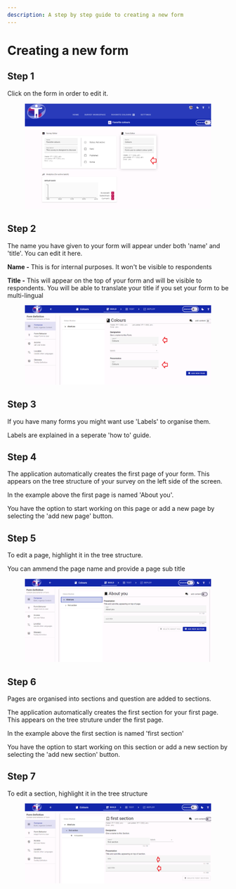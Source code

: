 ```yaml
---
description: A step by step guide to creating a new form
---
```


# Creating a new form

## Step 1

Click on the form in order to edit it.

<figure><img src="../../.gitbook/assets/image (4).png" alt=""><figcaption></figcaption></figure>

## Step 2

The name you have given to your form will appear under both 'name' and 'title'.  You can edit it here.

&#x20;**Name -** This is for internal purposes.  It won't be visible to respondents

**Title -** This will appear on the top of your form and will be visible to respondents.  You will be able to translate your title if you set your form to be multi-lingual

<figure><img src="../../.gitbook/assets/image (13).png" alt=""><figcaption></figcaption></figure>

## Step 3

If you have many forms you might want use 'Labels' to organise them. &#x20;

Labels are explained in a seperate 'how to' guide.

## Step 4

The application automatically creates the first page of your form.  This appears on the tree structure of your survey on the left side of the screen. &#x20;

In the example above the first page is named 'About you'.

You have the option to start working on this page or add a new page by selecting the 'add new page' button.

## Step 5

To edit a page, highlight it in the tree structure.

You can ammend the page name and provide a page sub title

<figure><img src="../../.gitbook/assets/image (16).png" alt=""><figcaption></figcaption></figure>

## Step 6

Pages are organised into sections and question are added to sections. &#x20;

The application automatically creates the first section for your first page.  This appears on the tree struture under the first page. &#x20;

In the example above the first section is named 'first section'&#x20;

You have the option to start working on this section or add a new section by selecting the 'add new section' button.

## Step 7

To edit a section, highlight it in the tree structure



<figure><img src="../../.gitbook/assets/image (17).png" alt=""><figcaption></figcaption></figure>
